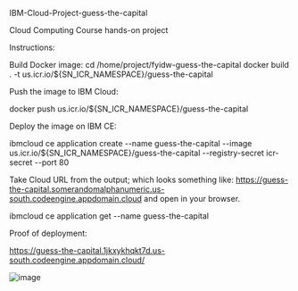 IBM-Cloud-Project-guess-the-capital

Cloud Computing Course hands-on project

Instructions:

Build Docker image:
cd /home/project/fyidw-guess-the-capital
docker build . -t us.icr.io/${SN_ICR_NAMESPACE}/guess-the-capital


Push the image to IBM Cloud:

docker push us.icr.io/${SN_ICR_NAMESPACE}/guess-the-capital

Deploy the image on IBM CE:

ibmcloud ce application create --name guess-the-capital --image us.icr.io/${SN_ICR_NAMESPACE}/guess-the-capital --registry-secret icr-secret --port 80

Take Cloud URL from the output; which looks something like: https://guess-the-capital.somerandomalphanumeric.us-south.codeengine.appdomain.cloud and open in your browser.

ibmcloud ce application get --name guess-the-capital

Proof of deployment:

https://guess-the-capital.1jkxykhqkt7d.us-south.codeengine.appdomain.cloud/

![image](https://github.com/user-attachments/assets/f58ea8d8-8cf0-4b8e-a3ed-3b30f959da7a)
